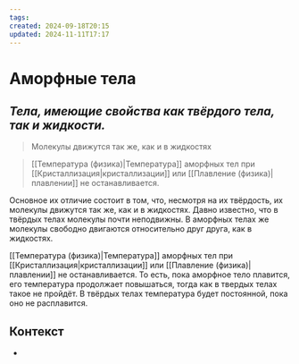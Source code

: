```yaml
---
tags: 
created: 2024-09-18T20:15
updated: 2024-11-11T17:17
---
```

# Аморфные тела

## ***Тела, имеющие свойства как твёрдого тела, так и жидкости.***

> Молекулы движутся так же, как и в жидкостях

> [[Температура (физика)|Температура]] аморфных тел при [[Кристаллизация|кристаллизации]] или [[Плавление (физика)|плавлении]] не останавливается. 

Основное их отличие состоит в том, что, несмотря на их твёрдость, их молекулы движутся так же, как и в жидкостях. Давно известно, что в твёрдых телах молекулы почти неподвижны. В аморфных телах же молекулы свободно двигаются относительно друг друга, как в жидкостях. 

 [[Температура (физика)|Температура]] аморфных тел при [[Кристаллизация|кристаллизации]] или [[Плавление (физика)|плавлении]] не останавливается. То есть, пока аморфное тело плавится, его температура продолжает повышаться, тогда как в твердых телах такое не пройдёт. В твёрдых телах температура будет постоянной, пока оно не расплавится.
## Контекст
- 

